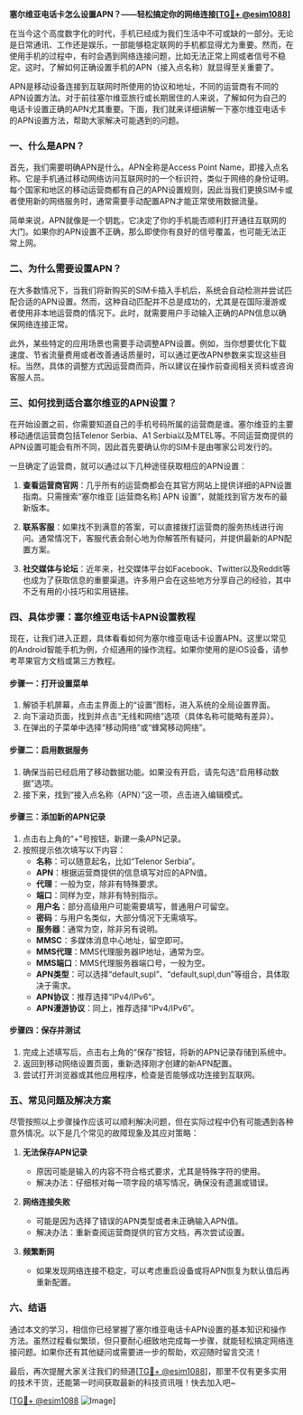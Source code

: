 **塞尔维亚电话卡怎么设置APN？——轻松搞定你的网络连接[[TG💪+ @esim1088](https://t.me/s/esim1088)]**

在当今这个高度数字化的时代，手机已经成为我们生活中不可或缺的一部分。无论是日常通讯、工作还是娱乐，一部能够稳定联网的手机都显得尤为重要。然而，在使用手机的过程中，有时会遇到网络连接问题，比如无法正常上网或者信号不稳定。这时，了解如何正确设置手机的APN（接入点名称）就显得至关重要了。

APN是移动设备连接到互联网时所使用的协议和地址，不同的运营商有不同的APN设置方法。对于前往塞尔维亚旅行或长期居住的人来说，了解如何为自己的电话卡设置正确的APN尤其重要。下面，我们就来详细讲解一下塞尔维亚电话卡的APN设置方法，帮助大家解决可能遇到的问题。

### 一、什么是APN？

首先，我们需要明确APN是什么。APN全称是Access Point Name，即接入点名称。它是手机通过移动网络访问互联网时的一个标识符，类似于网络的身份证明。每个国家和地区的移动运营商都有自己的APN设置规则，因此当我们更换SIM卡或者使用新的网络服务时，通常需要手动配置APN才能正常使用数据流量。

简单来说，APN就像是一个钥匙，它决定了你的手机能否顺利打开通往互联网的大门。如果你的APN设置不正确，那么即使你有良好的信号覆盖，也可能无法正常上网。

### 二、为什么需要设置APN？

在大多数情况下，当我们将新购买的SIM卡插入手机后，系统会自动检测并尝试匹配合适的APN设置。然而，这种自动匹配并不总是成功的，尤其是在国际漫游或者使用非本地运营商的情况下。此时，就需要用户手动输入正确的APN信息以确保网络连接正常。

此外，某些特定的应用场景也需要手动调整APN设置。例如，当你想要优化下载速度、节省流量费用或者改善通话质量时，可以通过更改APN参数来实现这些目标。当然，具体的调整方式因运营商而异，所以建议在操作前查阅相关资料或咨询客服人员。

### 三、如何找到适合塞尔维亚的APN设置？

在开始设置之前，你需要知道自己的手机号码所属的运营商是谁。塞尔维亚的主要移动通信运营商包括Telenor Serbia、A1 Serbia以及MTEL等。不同运营商提供的APN设置可能会有所不同，因此首先要确认你的SIM卡是由哪家公司发行的。

一旦确定了运营商，就可以通过以下几种途径获取相应的APN设置：

1. **查看运营商官网**：几乎所有的运营商都会在其官方网站上提供详细的APN设置指南。只需搜索“塞尔维亚 [运营商名称] APN 设置”，就能找到官方发布的最新版本。
   
2. **联系客服**：如果找不到满意的答案，可以直接拨打运营商的服务热线进行询问。通常情况下，客服代表会耐心地为你解答所有疑问，并提供最新的APN配置方案。

3. **社交媒体与论坛**：近年来，社交媒体平台如Facebook、Twitter以及Reddit等也成为了获取信息的重要渠道。许多用户会在这些地方分享自己的经验，其中不乏有用的小技巧和实用链接。

### 四、具体步骤：塞尔维亚电话卡APN设置教程

现在，让我们进入正题，具体看看如何为塞尔维亚电话卡设置APN。这里以常见的Android智能手机为例，介绍通用的操作流程。如果你使用的是iOS设备，请参考苹果官方文档或第三方教程。

#### 步骤一：打开设置菜单

1. 解锁手机屏幕，点击主界面上的“设置”图标，进入系统的全局设置界面。
2. 向下滚动页面，找到并点击“无线和网络”选项（具体名称可能略有差异）。
3. 在弹出的子菜单中选择“移动网络”或“蜂窝移动网络”。

#### 步骤二：启用数据服务

1. 确保当前已经启用了移动数据功能。如果没有开启，请先勾选“启用移动数据”选项。
2. 接下来，找到“接入点名称（APN）”这一项，点击进入编辑模式。

#### 步骤三：添加新的APN记录

1. 点击右上角的“+”号按钮，新建一条APN记录。
2. 按照提示依次填写以下内容：
   - **名称**：可以随意起名，比如“Telenor Serbia”。
   - **APN**：根据运营商提供的信息填写对应的APN值。
   - **代理**：一般为空，除非有特殊要求。
   - **端口**：同样为空，除非有特别指示。
   - **用户名**：部分高级用户可能需要填写，普通用户可留空。
   - **密码**：与用户名类似，大部分情况下无需填写。
   - **服务器**：通常为空，除非另有说明。
   - **MMSC**：多媒体消息中心地址，留空即可。
   - **MMS代理**：MMS代理服务器IP地址，通常为空。
   - **MMS端口**：MMS代理服务器端口号，一般为空。
   - **APN类型**：可以选择“default,supl”、“default,supl,dun”等组合，具体取决于需求。
   - **APN协议**：推荐选择“IPv4/IPv6”。
   - **APN漫游协议**：同上，推荐选择“IPv4/IPv6”。

#### 步骤四：保存并测试

1. 完成上述填写后，点击右上角的“保存”按钮，将新的APN记录存储到系统中。
2. 返回到移动网络设置页面，重新选择刚才创建的新APN配置。
3. 尝试打开浏览器或其他应用程序，检查是否能够成功连接到互联网。

### 五、常见问题及解决方案

尽管按照以上步骤操作应该可以顺利解决问题，但在实际过程中仍有可能遇到各种意外情况。以下是几个常见的故障现象及其应对策略：

1. **无法保存APN记录**
   - 原因可能是输入的内容不符合格式要求，尤其是特殊字符的使用。
   - 解决办法：仔细核对每一项字段的填写情况，确保没有遗漏或错误。

2. **网络连接失败**
   - 可能是因为选择了错误的APN类型或者未正确输入APN值。
   - 解决办法：重新查阅运营商提供的官方文档，再次尝试设置。

3. **频繁断网**
   - 如果发现网络连接不稳定，可以考虑重启设备或将APN恢复为默认值后再重新配置。

### 六、结语

通过本文的学习，相信你已经掌握了塞尔维亚电话卡APN设置的基本知识和操作方法。虽然过程看似繁琐，但只要耐心细致地完成每一步骤，就能轻松搞定网络连接问题。如果你还有其他疑问或需要进一步的帮助，欢迎随时留言交流！

最后，再次提醒大家关注我们的频道[[TG💪+ @esim1088](https://t.me/s/esim1088)]，那里不仅有更多实用的技术干货，还能第一时间获取最新的科技资讯哦！快去加入吧~

[[TG💪+ @esim1088](https://t.me/s/esim1088) ![Image](https://i.postimg.cc/4NQfJmqS/Snipaste-2025-05-13-00-14-12.png)]